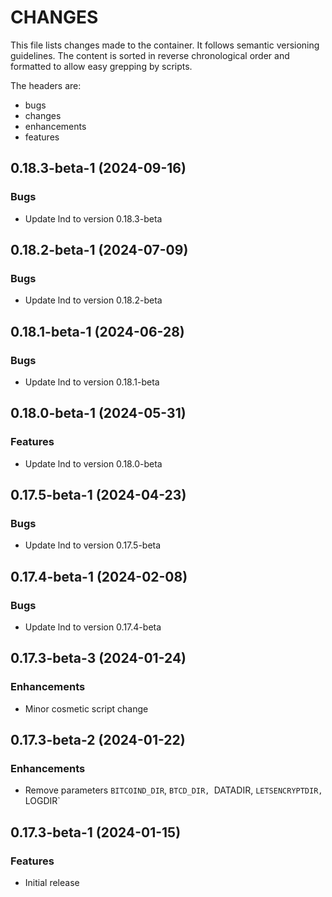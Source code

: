 # CHANGES

This file lists changes made to the container. It follows semantic versioning
guidelines. The content is sorted in reverse chronological order and formatted
to allow easy grepping by scripts.

The headers are:
- bugs
- changes
- enhancements
- features

## 0.18.3-beta-1 (2024-09-16)

### Bugs

- Update lnd to version 0.18.3-beta

## 0.18.2-beta-1 (2024-07-09)

### Bugs

- Update lnd to version 0.18.2-beta

## 0.18.1-beta-1 (2024-06-28)

### Bugs

- Update lnd to version 0.18.1-beta

## 0.18.0-beta-1 (2024-05-31)

### Features

- Update lnd to version 0.18.0-beta

## 0.17.5-beta-1 (2024-04-23)

### Bugs

- Update lnd to version 0.17.5-beta

## 0.17.4-beta-1 (2024-02-08)

### Bugs

- Update lnd to version 0.17.4-beta

## 0.17.3-beta-3 (2024-01-24)

### Enhancements

- Minor cosmetic script change

## 0.17.3-beta-2 (2024-01-22)

### Enhancements

- Remove parameters `BITCOIND_DIR`, `BTCD_DIR, `DATADIR, `LETSENCRYPTDIR, `LOGDIR`

## 0.17.3-beta-1 (2024-01-15)

### Features

- Initial release
